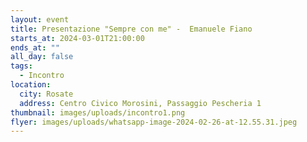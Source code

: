 ```yaml
---
layout: event
title: Presentazione "Sempre con me" -  Emanuele Fiano
starts_at: 2024-03-01T21:00:00
ends_at: ""
all_day: false
tags:
  - Incontro
location:
  city: Rosate
  address: Centro Civico Morosini, Passaggio Pescheria 1
thumbnail: images/uploads/incontro1.png
flyer: images/uploads/whatsapp-image-2024-02-26-at-12.55.31.jpeg
---
```


